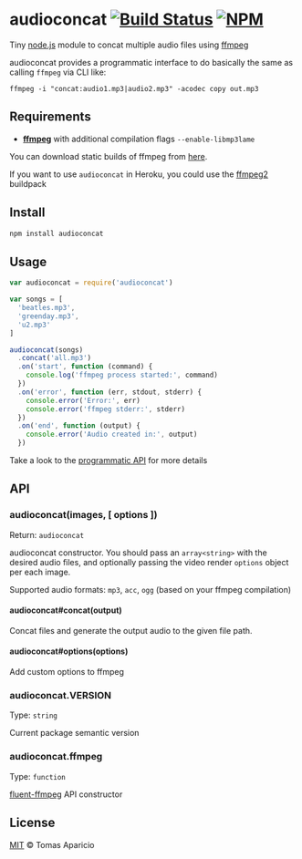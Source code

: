 # audioconcat [![Build Status](https://api.travis-ci.org/h2non/audioconcat.svg?branch=master)][travis] [![NPM](https://img.shields.io/npm/v/audioconcat.svg)][npm]

Tiny [node.js](http://nodejs.org) module to concat multiple audio files using [ffmpeg](http://ffmpeg.org)

audioconcat provides a programmatic interface to do basically the same as calling `ffmpeg` via CLI like:
```
ffmpeg -i "concat:audio1.mp3|audio2.mp3" -acodec copy out.mp3
```

## Requirements

- **[ffmpeg](http://ffmpeg.org)** with additional compilation flags `--enable-libmp3lame`

You can download static builds of ffmpeg from [here](http://johnvansickle.com/ffmpeg/).

If you want to use `audioconcat` in Heroku, you could use the [ffmpeg2](https://github.com/h2non/heroku-buildpack-ffmpeg2) buildpack

## Install

```bash
npm install audioconcat
```

## Usage

```js
var audioconcat = require('audioconcat')

var songs = [
  'beatles.mp3',
  'greenday.mp3',
  'u2.mp3'
]

audioconcat(songs)
  .concat('all.mp3')
  .on('start', function (command) {
    console.log('ffmpeg process started:', command)
  })
  .on('error', function (err, stdout, stderr) {
    console.error('Error:', err)
    console.error('ffmpeg stderr:', stderr)
  })
  .on('end', function (output) {
    console.error('Audio created in:', output)
  })
```

Take a look to the [programmatic API](#api) for more details

## API

### audioconcat(images, [ options ])
Return: `audioconcat`

audioconcat constructor. You should pass an `array<string>` with the desired audio files,
and optionally passing the video render `options` object per each image.

Supported audio formats: `mp3`, `acc`, `ogg` (based on your ffmpeg compilation)

#### audioconcat#concat(output)

Concat files and generate the output audio to the given file path.

#### audioconcat#options(options)

Add custom options to ffmpeg

### audioconcat.VERSION
Type: `string`

Current package semantic version

### audioconcat.ffmpeg
Type: `function`

[fluent-ffmpeg](https://github.com/fluent-ffmpeg/node-fluent-ffmpeg) API constructor

## License

[MIT](http://opensource.org/licenses/MIT) © Tomas Aparicio

[travis]: http://travis-ci.org/h2non/audioconcat
[gemnasium]: https://gemnasium.com/h2non/audioconcat
[npm]: http://npmjs.org/package/audioconcat
[ffmpeg-api]: https://github.com/fluent-ffmpeg/node-fluent-ffmpeg#creating-an-ffmpeg-command
[ffmpeg-colors]: https://www.ffmpeg.org/ffmpeg-utils.html#Color
